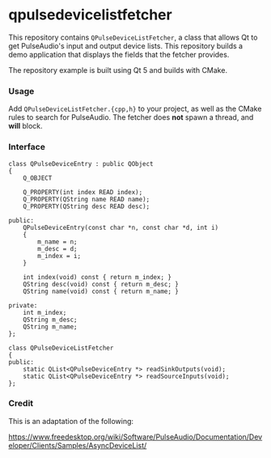 qpulsedevicelistfetcher
=======================

This repository contains `QPulseDeviceListFetcher`, a class that allows Qt
to get PulseAudio's input and output device lists. This repository builds a demo
application that displays the fields that the fetcher provides.

The repository example is built using Qt 5 and builds with CMake.

### Usage

Add `QPulseDeviceListFetcher.{cpp,h}` to your project, as well as the CMake
rules to search for PulseAudio. The fetcher does **not** spawn a thread, and
**will** block.

### Interface

```
class QPulseDeviceEntry : public QObject
{
    Q_OBJECT

    Q_PROPERTY(int index READ index);
    Q_PROPERTY(QString name READ name);
    Q_PROPERTY(QString desc READ desc);

public:
    QPulseDeviceEntry(const char *n, const char *d, int i)
    {
        m_name = n;
        m_desc = d;
        m_index = i;
    }

    int index(void) const { return m_index; }
    QString desc(void) const { return m_desc; }
    QString name(void) const { return m_name; }

private:
    int m_index;
    QString m_desc;
    QString m_name;
};

class QPulseDeviceListFetcher
{
public:
    static QList<QPulseDeviceEntry *> readSinkOutputs(void);
    static QList<QPulseDeviceEntry *> readSourceInputs(void);
};
```

### Credit

This is an adaptation of the following:

https://www.freedesktop.org/wiki/Software/PulseAudio/Documentation/Developer/Clients/Samples/AsyncDeviceList/
